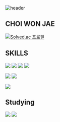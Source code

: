 ![header](https://capsule-render.vercel.app/api?type=waving&color=9dcbfa&height=250&section=header&text=Hi%20I'm%20CHOI%20WONJAE&fontSize=70&font-color=ebf3fd&animation=fadeIn&fontAlignY=38&desc=%20&descAlignY=62&descAlign=62)


## CHOI WON JAE 
[![Solved.ac 프로필](http://mazassumnida.wtf/api/generate_badge?boj=wj5295)](https://solved.ac/wj5295)


## SKILLS 

<img src="https://img.shields.io/badge/JAVA-007396?style=for-the-badge&logo=java&logoColor=white"> <img src="https://img.shields.io/badge/SpringBoot-6DB33F?style=for-the-badge&logo=Spring Boot&logoColor=white"> <img src="https://img.shields.io/badge/Hibernate-59666C?style=for-the-badge&logo=Hibernate&logoColor=white">  <img src="https://img.shields.io/badge/mysql-4479A1?style=for-the-badge&logo=mysql&logoColor=white"> 

<img src="https://img.shields.io/badge/docker-2496ED?style=for-the-badge&logo=Docker&logoColor=white"> <img src="https://img.shields.io/badge/jenkins-D24939?style=for-the-badge&logo=Jenkins&logoColor=white"> 

<img src="https://img.shields.io/badge/IntelliJ IDEA-000000?style=for-the-badge&logo=IntelliJIDEA&logoColor=white">

## Studying
<img src="https://img.shields.io/badge/Linux-FCC624?style=for-the-badge&logo=Linux&logoColor=black">
<img src="https://img.shields.io/badge/javascript-F7DF1E?style=for-the-badge&logo=javascript&logoColor=black">

<!---
wonjaechoi97/wonjaechoi97 is a ✨ special ✨ repository because its `README.md` (this file) appears on your GitHub profile.
You can click the Preview link to take a look at your changes.
--->
